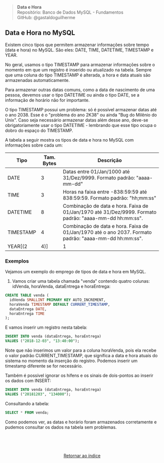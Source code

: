 > **Data e Hora**     
> Repositório: Banco de Dados MySQL - Fundamentos  
> GitHub: @gastaldoguilherme
&nbsp;


## Data e Hora no MySQL

Existem cinco tipos que permitem armazenar informações sobre tempo (data e hora) no MySQL. São eles: DATE, TIME, DATETIME, TIMESTAMP e YEAR.

No geral, usamos o tipo TIMESTAMP para armazenar informações sobre o momento em que um registro é inserido ou atualizado na tabela. Sempre que uma coluna do tipo TIMESTAMP é alterada, a hora e data atuais são armazenadas automaticamente.

Para armazenar outras datas comuns, como a data de nascimento de uma pessoa, devemos usar o tipo DATETIME ou ainda o tipo DATE, se a informação de horário não for importante.

O tipo TIMESTAMP possui um problema: só é possível armazenar datas até o ano 2038. Esse é o "problema do ano 2K38" ou ainda "Bug do Milênio do Unix". Caso seja necessário armazenar datas além desse ano, deve-se obrigatoriamente usar o tipo DATETIME - lembrando que esse tipo ocupa o dobro do espaço do TIMESTAMP.

A tabela a seguir mostra os tipos de data e hora no MySQL com informações sobre cada um:

| Tipo      | Tam. Bytes | Descrição                                                |
|-----------|------------|----------------------------------------------------------|
| DATE      | 3          | Datas entre 01/Jan/1000 até 31/Dez/9999. Formato padrão: "aaaa-mm-dd" |
| TIME      | 3          | Horas na faixa entre -838:59:59 até 838:59:59. Formato padrão: "hh;mm:ss" |
| DATETIME  | 8          | Combinação de data e hora. Faixa de 01/Jan/1970 até 31/Dez/9999. Formato padrão: "aaaa-mm-dd hh:mm:ss". |
| TIMESTAMP | 4          | Combinação de data e hora. Faixa de 01/Jan/1970 até o ano 2037. Formato padrão: "aaaa-mm-dd hh:mm:ss". |
| YEAR[(2|4)] | 1       | Ano nos formatos de 2 ou 4 dígitos. O padrão é ano com quatro dígitos, com valores permissíveis de 1901 a 2155. Já no formato de 2 dígitos, o intervalo aceito é de (19)70 até (20)69. |

### Exemplos

Vejamos um exemplo do emprego de tipos de data e hora em MySQL.

1. Vamos criar uma tabela chamada "venda" contendo quatro colunas: idVenda, horaVenda, dataEntrega e horaEntrega:

```sql
CREATE TABLE venda (
  idVenda SMALLINT PRIMARY KEY AUTO_INCREMENT,
  horaVenda TIMESTAMP DEFAULT CURRENT_TIMESTAMP,
  dataEntrega DATE,
  horaEntrega TIME
);
```

E vamos inserir um registro nesta tabela:

```sql
INSERT INTO venda (dataEntrega, horaEntrega)
VALUES ("2018-12-03", "13:40:00");
```

Note que não inserimos um valor para a coluna horaVenda, pois ela recebe o valor padrão CURRENT_TIMESTAMP, que significa a data e hora atuais do sistema no momento da inserção do registro. Podemos inserir um timestamp diferente se for necessário.

Também é possível ignorar os hífens e os sinais de dois-pontos ao inserir os dados com INSERT:

```sql
INSERT INTO venda (dataEntrega, horaEntrega)
VALUES ("20181203", "134000");
```

Consultando a tabela:

```sql
SELECT * FROM venda;
```

Como podemos ver, as datas e horário foram armazenados corretamente e pudemos consultar os dados na tabela sem problemas.

&nbsp;    

&nbsp;    

<div align="center">
   
[Retornar ao índice](/README.md)

</div>